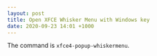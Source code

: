 ```yaml
---
layout: post
title: Open XFCE Whisker Menu with Windows key
date: 2020-09-23 14:01 +1000
---
```


The command is `xfce4-popup-whiskermenu`.
